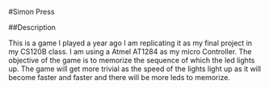 #Simon Press

##Description

This is a game I played a year ago I am replicating it as my final project in my CS120B class. I am using a Atmel AT1284 as my micro Controller.
The objective of the game is to memorize the sequence of which the led lights up. The game will get more trivial as the speed of the lights light
up as it will become faster and faster and there will be more leds to memorize.